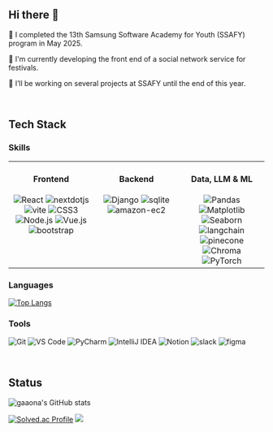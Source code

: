 ## Hi there 👋

<!--
**gaaona/gaaona** is a ✨ _special_ ✨ repository because its `README.md` (this file) appears on your GitHub profile.

Here are some ideas to get you started:

- 🔭 I’m currently working on ...
- 🌱 I’m currently learning ...
- 👯 I’m looking to collaborate on ...
- 🤔 I’m looking for help with ...
- 💬 Ask me about ...
- 📫 How to reach me: ...
- 😄 Pronouns: ...
- ⚡ Fun fact: ...
-->
🌱 I completed the 13th Samsung Software Academy for Youth (SSAFY) program in May 2025.

🥳 I'm currently developing the front end of a social network service for festivals.

🔭 I’ll be working on several projects at SSAFY until the end of this year.


<br />

## Tech Stack  

### Skills  
<table><tr><td valign="top" width="33%">

<h4 align="center">Frontend</h4>  
<div align="center">
<img alt="React" src="https://img.shields.io/badge/react-61DAFB.svg?style=for-the-badge&logo=react&logoColor=black"/> <img alt="nextdotjs" src="https://img.shields.io/badge/next.js-000000.svg?style=for-the-badge&logo=nextdotjs&logoColor=white"/> <img alt="vite" src="https://img.shields.io/badge/vite-646CFF.svg?style=for-the-badge&logo=vite&logoColor=white"/> <img alt="CSS3" src="https://img.shields.io/badge/css-663399.svg?style=for-the-badge&logo=css&logoColor=white"/> <img alt="Node.js" src="https://img.shields.io/badge/node.js-339933.svg?style=for-the-badge&logo=node.js&logoColor=white"/> <img alt="Vue.js" src="https://img.shields.io/badge/vue.js-4FC08D.svg?style=for-the-badge&logo=vuedotjs&logoColor=white"/> <img alt="bootstrap" src="https://img.shields.io/badge/bootstrap-7952B3.svg?style=for-the-badge&logo=bootstrap&logoColor=white"/>
</div>

</td><td valign="top" width="33%">

<h4 align="center">Backend</h4>  
<div align="center">  
 <img alt="Django" src="https://img.shields.io/badge/django-092E20.svg?style=for-the-badge&logo=django&logoColor=white"/> <img alt="sqlite" src ="https://img.shields.io/badge/sqlite-003B57.svg?&style=for-the-badge&logo=sqlite&logoColor=white"/> <img alt="amazon-ec2" src ="https://img.shields.io/badge/ec2-DC682E.svg?&style=for-the-badge&logo=ec2&logoColor=white"/> 

<!--<img alt="ubuntu" src ="https://img.shields.io/badge/ubuntu-E95420.svg?&style=for-the-badge&logo=ubuntu&logoColor=white"/> -->

</div>


</td><td valign="top" width="33%">

<h4 align="center">Data, LLM & ML</h4>  
<div align="center">  
<img alt="Pandas" src="https://img.shields.io/badge/pandas-150458.svg?style=for-the-badge&logo=pandas&logoColor=white"/> <img alt="Matplotlib" src="https://img.shields.io/badge/matplotlib-11557C.svg?style=for-the-badge&logo=matplotlib&logoColor=white"/> <img alt="Seaborn" src="https://img.shields.io/badge/seaborn-9AABDD.svg?style=for-the-badge&logo=java&logoColor=white"/> <img alt="langchain" src="https://img.shields.io/badge/langchain-1C3C3C.svg?style=for-the-badge&logo=langchain&logoColor=white"/>  <img alt="pinecone" src="https://img.shields.io/badge/pinecone-000000.svg?style=for-the-badge&logo=pinecone&logoColor=white"/> <img alt="Chroma" src="https://img.shields.io/badge/Chroma-1C3C3C.svg?style=for-the-badge&logo=chroma&logoColor=white"/> <img alt="PyTorch" src="https://img.shields.io/badge/pytorch-EE4C2C.svg?style=for-the-badge&logo=pytorch&logoColor=white"/>
</div>

</td></tr></table>

### Languages
<!--
<img alt="Python" src="https://img.shields.io/badge/python-3776AB.svg?style=for-the-badge&logo=python&logoColor=white"/> <img alt="Java" src="https://img.shields.io/badge/java-007396.svg?style=for-the-badge&logo=java&logoColor=white"/>
-->
[![Top Langs](https://github-readme-stats.vercel.app/api/top-langs/?username=gaaona)](https://github.com/anuraghazra/github-readme-stats)

### Tools
<img alt="Git" src="https://img.shields.io/badge/git-F05032.svg?style=for-the-badge&logo=git&logoColor=white"/> <img alt="VS Code" src="https://img.shields.io/badge/VS%20Code-007ACC.svg?style=for-the-badge&logo=visualstudiocode&logoColor=white"/> <img alt="PyCharm" src="https://img.shields.io/badge/pycharm-000000.svg?style=for-the-badge&logo=pycharm&logoColor=white"/> <img alt="IntelliJ IDEA" src="https://img.shields.io/badge/intellij-000000.svg?style=for-the-badge&logo=intellijidea&logoColor=white"/> <img alt="Notion" src ="https://img.shields.io/badge/Notion-000000.svg?&style=for-the-badge&logo=Notion&logoColor=white"/> <img alt="slack" src ="https://img.shields.io/badge/slack-4A154B.svg?&style=for-the-badge&logo=slack&logoColor=white"/> <img alt="figma" src="https://img.shields.io/badge/figma-F24E1E?style=for-the-badge&logo=figma&logoColor=white">

<br />

## Status

![gaaona's GitHub stats](https://github-readme-stats.vercel.app/api?username=gaaona&theme=vue&show_icons=true)

[![Solved.ac Profile](http://mazassumnida.wtf/api/v2/generate_badge?boj=rinkoko)](https://solved.ac/rinkoko/) <img src="http://mazandi.herokuapp.com/api?handle=rinkoko&theme=warm"/>
